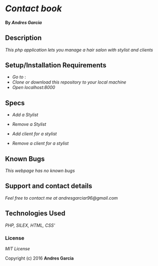 # _Contact book_

#### By _**Andres Garcia**_

## Description

_This php application lets you manage a hair salon with stylist and clients_


## Setup/Installation Requirements

* _Go to_ :  
* _Clone or download this repository to your local machine_
* _Open localhost:8000_

## Specs

* _Add a Stylist_

* _Remove a Stylist_

* _Add client for a stylist_

* _Remove a client for a stylist_


## Known Bugs

_This webpage has no known bugs_

## Support and contact details

_Feel free to contact me at andresgarciar96@gmail.com_

## Technologies Used

_PHP, SILEX, HTML, CSS'_

### License

*MIT License*

Copyright (c) 2016 **Andres Garcia**

